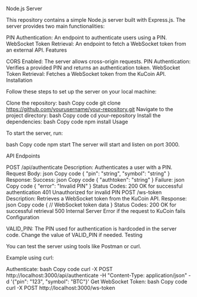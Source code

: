 Node.js Server

This repository contains a simple Node.js server built with Express.js. The server provides two main functionalities:

PIN Authentication: An endpoint to authenticate users using a PIN.
WebSocket Token Retrieval: An endpoint to fetch a WebSocket token from an external API.
Features

CORS Enabled: The server allows cross-origin requests.
PIN Authentication: Verifies a provided PIN and returns an authentication token.
WebSocket Token Retrieval: Fetches a WebSocket token from the KuCoin API.
Installation

Follow these steps to set up the server on your local machine:

Clone the repository:
bash
Copy code
git clone https://github.com/yourusername/your-repository.git
Navigate to the project directory:
bash
Copy code
cd your-repository
Install the dependencies:
bash
Copy code
npm install
Usage

To start the server, run:

bash
Copy code
npm start
The server will start and listen on port 3000.

API Endpoints

POST /api/authenticate
Description: Authenticates a user with a PIN.
Request Body:
json
Copy code
{
  "pin": "string",
  "symbol": "string"
}
Response:
Success:
json
Copy code
{
  "authtoken": "string"
}
Failure:
json
Copy code
{
  "error": "Invalid PIN"
}
Status Codes:
200 OK for successful authentication
401 Unauthorized for invalid PIN
POST /ws-token
Description: Retrieves a WebSocket token from the KuCoin API.
Response:
json
Copy code
{
  // WebSocket token data
}
Status Codes:
200 OK for successful retrieval
500 Internal Server Error if the request to KuCoin fails
Configuration

VALID_PIN: The PIN used for authentication is hardcoded in the server code. Change the value of VALID_PIN if needed.
Testing

You can test the server using tools like Postman or curl.

Example using curl:

Authenticate:
bash
Copy code
curl -X POST http://localhost:3000/api/authenticate -H "Content-Type: application/json" -d '{"pin": "123", "symbol": "BTC"}'
Get WebSocket Token:
bash
Copy code
curl -X POST http://localhost:3000/ws-token
